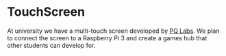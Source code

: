 # TouchScreen
At university we have a multi-touch screen developed by [PQ Labs](http://multitouch.com/sdk.html). We plan to connect the screen to a Raspberry Pi 3 and create a games hub that other students can develop for. 

